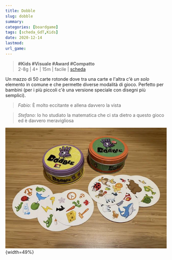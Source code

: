 ```yaml
---
title: Dobble
slug: dobble
summary: 
categories: [boardgame]
tags: [scheda_GdT,Kids]
date: 2020-12-14
lastmod: 
url_game: 
---
```

> **#Kids #Visuale #Award #Compatto**  
> 2-8g | 4+ | 15m | facile | [scheda](https://boardgamegeek.com/boardgame/63268/spot-it)  

Un mazzo di 50 carte rotonde dove tra una carte e l'altra c'è *un solo* elemento in comune e che permette diverse modalità di gioco. Perfetto per bambini (per i più piccoli c'è una versione speciale con disegni più semplici).  

> *Fabio:*
> È molto eccitante e allena davvero la vista

> *Stefano:*
> Io ho studiato la matematica che ci sta dietro a questo gioco ed è davvero meravigliosa

![](img/dobble.webp){width=49%}

